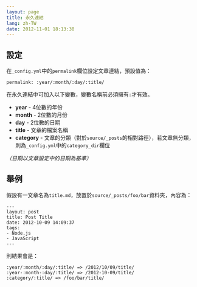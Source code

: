 ```yaml
---
layout: page
title: 永久連結
lang: zh-TW
date: 2012-11-01 18:13:30
---
```


## 設定

在`_config.yml`中的`permalink`欄位設定文章連結，預設值為：

``` plain
permalink: :year/:month/:day/:title/
```

在永久連結中可加入以下變數，變數名稱前必須擁有`:`才有效。

- **year** - 4位數的年份
- **month** - 2位數的月份
- **day** - 2位數的日期
- **title** - 文章的檔案名稱
- **category** - 文章的分類（對於`source/_posts`的相對路徑），若文章無分類，則為`_config.yml`中的`category_dir`欄位

*（日期以文章設定中的日期為基準）*

## 舉例

假設有一文章名為`title.md`，放置於`source/_posts/foo/bar`資料夾，內容為：

``` plain
---
layout: post
title: Post Title
date: 2012-10-09 14:09:37
tags:
- Node.js
- JavaScript
---
```

則結果會是：

``` plain
:year/:month/:day/:title/ => /2012/10/09/title/
:year-:month-:day/:title/ => /2012-10-09/title/
:category/:title/ => /foo/bar/title/
```